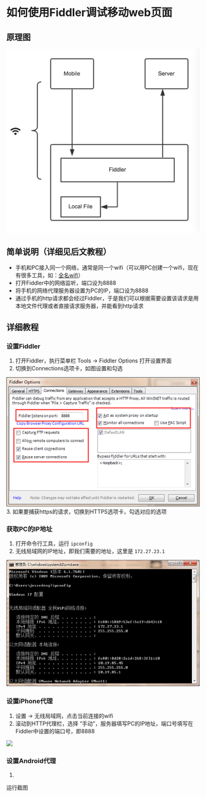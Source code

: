 # 如何使用Fiddler调试移动web页面

## 原理图

<img src="./images/fiddler-proxy.png" width="550">

## 简单说明（详细见后文教程）

* 手机和PC接入同一个网络，通常是同一个wifi（可以用PC创建一个wifi，现在有很多工具，如：[全名wifi](http://wifi.qq.com/)）
* 打开Fiddler中的网络监听，端口设为8888
* 将手机的网络代理服务器设置为PC的IP，端口设为8888
* 通过手机的http请求都会经过Fiddler，于是我们可以根据需要设置该请求是用本地文件代理或者直接请求服务器，并能看到http请求

## 详细教程

### 设置Fiddler

1. 打开Fiddler，执行菜单栏 Tools -> Fiddler Options 打开设置界面
2. 切换到Connections选项卡，如图设置和勾选
<img src="./images/fiddler-proxy-set-fiddler.png" width="550">
3. 如果要捕获https的请求，切换到HTTPS选项卡，勾选对应的选项

### 获取PC的IP地址

1. 打开命令行工具，运行 `ipconfig`
2. 无线局域网的IP地址，即我们需要的地址，这里是 `172.27.23.1`
<img src="./images/fiddler-proxy-get-ip.jpg" width="550">

### 设置iPhone代理

1. 设置 -> 无线局域网，点击当前连接的wifi
2. 滚动到HTTP代理栏，选择 “手动”，服务器填写PC的IP地址，端口号填写在Fiddler中设置的端口号，即8888
<img src="./images/fiddler-proxy-iphone.jpg" width="320">

### 设置Android代理

1. 

运行截图
